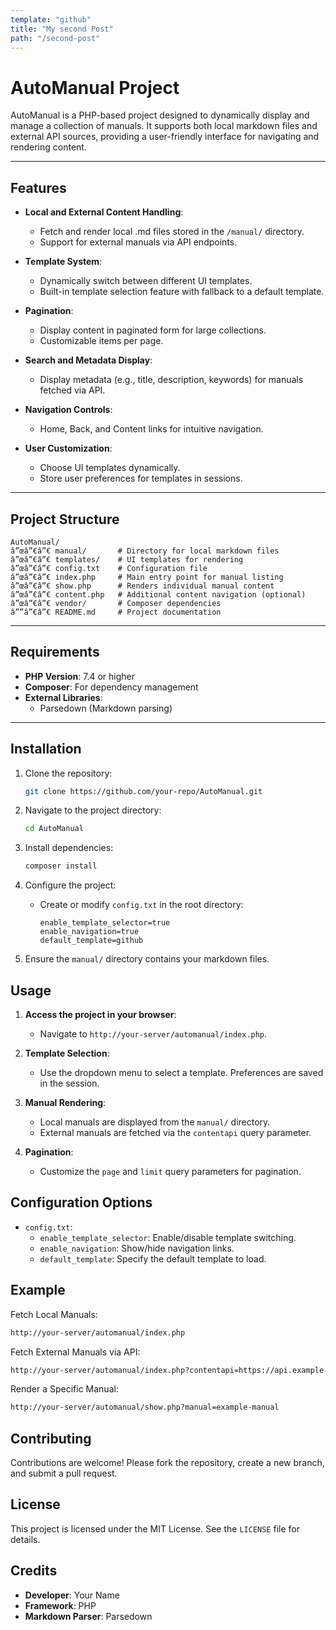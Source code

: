 ```yaml
---
template: "github"
title: "My second Post"
path: "/second-post"
---
```

# AutoManual Project 

AutoManual is a PHP-based project designed to dynamically display and manage a collection of manuals. It supports both local markdown files and external API sources, providing a user-friendly interface for navigating and rendering content.

---

## Features

- **Local and External Content Handling**:
  - Fetch and render local .md files stored in the `/manual/` directory.
  - Support for external manuals via API endpoints.

- **Template System**:
  - Dynamically switch between different UI templates. 
  - Built-in template selection feature with fallback to a default template.

- **Pagination**:
  - Display content in paginated form for large collections.
  - Customizable items per page.

- **Search and Metadata Display**:
  - Display metadata (e.g., title, description, keywords) for manuals fetched via API.

- **Navigation Controls**:  
  - Home, Back, and Content links for intuitive navigation.

- **User Customization**:
  - Choose UI templates dynamically.
  - Store user preferences for templates in sessions.

---

## Project Structure

```
AutoManual/
â”œâ”€â”€ manual/       # Directory for local markdown files
â”œâ”€â”€ templates/    # UI templates for rendering 
â”œâ”€â”€ config.txt    # Configuration file
â”œâ”€â”€ index.php     # Main entry point for manual listing
â”œâ”€â”€ show.php      # Renders individual manual content
â”œâ”€â”€ content.php   # Additional content navigation (optional) 
â”œâ”€â”€ vendor/       # Composer dependencies
â””â”€â”€ README.md     # Project documentation
```

---

## Requirements

- **PHP Version**: 7.4 or higher
- **Composer**: For dependency management  
- **External Libraries**: 
  - Parsedown (Markdown parsing)

---

## Installation

1. Clone the repository:
   ```bash
   git clone https://github.com/your-repo/AutoManual.git
   ```

2. Navigate to the project directory:
   ```bash 
   cd AutoManual
   ```

3. Install dependencies:
   ```bash
   composer install
   ```

4. Configure the project:
   - Create or modify `config.txt` in the root directory:
     ```
     enable_template_selector=true
     enable_navigation=true
     default_template=github
     ```

5. Ensure the `manual/` directory contains your markdown files.

## Usage

1. **Access the project in your browser**:
   - Navigate to `http://your-server/automanual/index.php`.

2. **Template Selection**: 
   - Use the dropdown menu to select a template. Preferences are saved in the session.

3. **Manual Rendering**:
   - Local manuals are displayed from the `manual/` directory.  
   - External manuals are fetched via the `contentapi` query parameter.

4. **Pagination**:
   - Customize the `page` and `limit` query parameters for pagination.

## Configuration Options

- `config.txt`: 
  - `enable_template_selector`: Enable/disable template switching.
  - `enable_navigation`: Show/hide navigation links.
  - `default_template`: Specify the default template to load.

## Example

Fetch Local Manuals:
```bash
http://your-server/automanual/index.php
```

Fetch External Manuals via API:
```bash
http://your-server/automanual/index.php?contentapi=https://api.example.com/manuals
```

Render a Specific Manual:
```bash  
http://your-server/automanual/show.php?manual=example-manual
```

## Contributing

Contributions are welcome! Please fork the repository, create a new branch, and submit a pull request.

## License

This project is licensed under the MIT License. See the `LICENSE` file for details.

## Credits

- **Developer**: Your Name
- **Framework**: PHP
- **Markdown Parser**: Parsedown